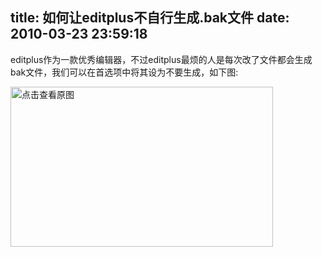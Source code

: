 title: 如何让editplus不自行生成.bak文件
date: 2010-03-23 23:59:18
---

<p>
	editplus作为一款优秀编辑器，不过editplus最烦的人是每次改了文件都会生成bak文件，我们可以在首选项中将其设为不要生成，如下图:</p>
<p>
	<a href="width/upload/201003/4cbf1fbc308d29ea9273ed4cbb293f48-20100323110003.jpg" id="file:" target="_blank"><img border="0" height="256" src="width/upload/201003/4cbf1fbc308d29ea9273ed4cbb293f48-20100323110003.jpg" title="点击查看原图" width="420" /></a></p>